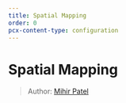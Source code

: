 ```yaml
---
title: Spatial Mapping
order: 0
pcx-content-type: configuration
---
```

# Spatial Mapping

> Author: [Mihir Patel](https://github.com/mihyr)